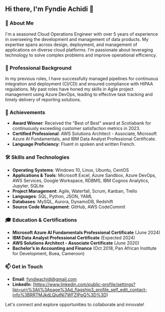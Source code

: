  ## Hi there, I'm Fyndie Achidi 👋

### 🚀 About Me

I'm a seasoned Cloud Operations Engineer with over 5 years of experience in overseeing the development and management of data products. My expertise spans across design, deployment, and management of applications on diverse cloud platforms. I'm passionate about leveraging technology to solve complex problems and improve operational efficiency.

### 💼 Professional Background

In my previous roles, I have successfully managed pipelines for continuous integration and deployment (CI/CD) and ensured compliance with HIPAA regulations. My past roles have honed my skills in Agile project management using Azure DevOps, leading to effective task tracking and timely delivery of reporting solutions.

### 🌟 Achievements

- **Award Winner**: Received the "Best of Best" award at Scotiabank for continuously exceeding customer satisfaction metrics in 2023.
- **Certified Professional**: AWS Solutions Architect - Associate, Microsoft Azure AI Fundamentals, and IBM Data Analyst Professional Certificate.
- **Language Proficiency**: Fluent in spoken and written French.

### 🛠️ Skills and Technologies

- **Operating Systems**: Windows 10, Linux, Ubuntu, CentOS
- **Applications & Tools**: Microsoft Excel, Azure Sandbox, Azure DevOps, AWS Services, Google Workspace, RDBMS, IBM Cognos Analytics, Jupyter, SQLite
- **Project Management**: Agile, Waterfall, Scrum, Kanban, Trello
- **Languages**: SQL, Python, JSON, YAML
- **Databases**: MySQL, Aurora, DynamoDB, Redshift
- **Source Code Management**: GitHub, AWS CodeCommit

### 🎓 Education & Certifications

- **Microsoft Azure AI Fundamentals Professional Certificate** (June 2024)
- **IBM Data Analyst Professional Certificate** (Expected 2024)
- **AWS Solutions Architect - Associate Certificate** (June 2020)
- **Bachelor’s in Accounting and Finance** (Oct 2018, Pan African Institute for Development, Buea, Cameroon)

### 📫 Get in Touch

- **Email**: fyndieachidi@gmail.com
- **LinkedIn**: [https://www.linkedin.com/public-profile/settings?lipi=urn%3Ali%3Apage%3Ad_flagship3_profile_self_edit_contact-info%3BRRTMJkdLQlutNi7WFZIPpQ%3D%3D)

Let's connect and explore opportunities to collaborate and innovate!
